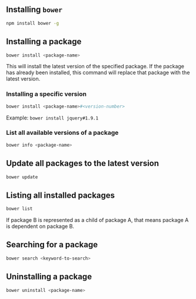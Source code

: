 ## Installing `bower`

```bash
npm install bower -g
```


## Installing a package

```bash
bower install <package-name>
```

This will install the latest version of the specified package. If the package has already been installed, this command will replace that package with the latest version.

### Installing a specific version

```bash
bower install <package-name>#<version-number>
```

Example: `bower install jquery#1.9.1`

### List all available versions of a package

```bash
bower info <package-name>
```


## Update all packages to the latest version

```bash
bower update
```

## Listing all installed packages

```bash
bower list
```

If package B is represented as a child of package A, that means package A is dependent on package B.

## Searching for a package

```bash
bower search <keyword-to-search>
```

## Uninstalling a package

```bash
bower uninstall <package-name>
```
